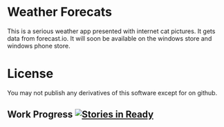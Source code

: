 # Weather Forecats

This is a serious weather app presented with internet cat pictures. It gets data from forecast.io. It will soon be available on the windows store and windows phone store. 

# License

You may not publish any derivatives of this software except for on github.

## Work Progress [![Stories in Ready](https://badge.waffle.io/owen2/catweather.png?label=ready&title=Ready)](http://waffle.io/owen2/catweather)
